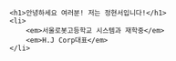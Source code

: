     <h1>안녕하세요 여러분! 저는 정현서입니다!</h1>
    <li>
        <em>서울로봇고등학교 시스템과 재학중</em>
        <em>H.J Corp대표</em>
    </li>
